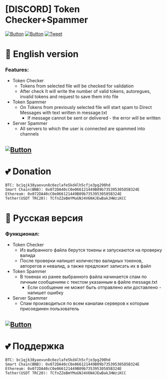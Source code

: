 # [DISCORD] Token Checker+Spammer

[![Button](https://badgen.net/badge/ebankoff/M1ch4elx/green?icon=github&label)](https://github.com/m1ch4elx)
[![Button](https://badgen.net/badge/telegram/Telegram/blue?icon=telegram&label)](https://t.me/M1ch4elx)
[![Tweet](https://img.shields.io/twitter/url/http/shields.io.svg?style=social)](https://twitter.com/intent/tweet?text=Download%20free%20Discord%20Checker%20And%20Spammer%20&url=https://github.com/m1ch4elx/-DISCORD-Token-Checker-Spammer)

# 🔋 English version
### Features:
* Token Checker
  * Tokens from selected file will be checked for validation
  * After check It will write the number of valid tokens, autoregues, invalid tokens and request to save them into file
* Token Spammer
  * On Tokens from previously selected file will start spam to Direct Messages with text written in message.txt
    * If message cannot be sent or delivered - the error will be written
* Server Spammer
  * All servers to which the user is connected are spammed into channels

 ## [![Button](https://badgen.net/badge/Download/Click/green?scale=2)](https://github.com/m1ch4elx/-DISCORD-Token-Checker-Spammer/releases/tag/untagged-dc578237637d08535146)
 
 # 💕 Donation
    BTC: bc1qjk38yaevun8c6ezlafe5kd4lh5cfje3pg290hd
    Smart Chain(BNB): 0x072DA40cC0e066121449B09b73539530585B324E
    Ethereum: 0x072DA40cC0e066121449B09b73539530585B324E
    Tether(USDT TRC20): TCfnZZeBmYMuGNJ4V6N4JEwBakJHWziKCC
 
 
 # 🔋 Русская версия
 ### Функционал:
 * Token Checker
   * Из выбранного файла берутся токены и запускаются на проверку валида
   * После проверки напишет количество валидных токенов, авторегов и невалид, а также предложит записать их в файл
 * Token Spammer
   * В токенах из ранее выбранного файла начинается спам по личным сообщениям с текстом указанным в файле message.txt
     * Если сообщение не может быть отправлено или доставлено - напишет ошибку
 * Server Spammer
   * Спам производиться по всем каналам серверов к которым присоединен пользователь

 ## [![Button](https://badgen.net/badge/Скачать/Клик/green?scale=2)](https://github.com/m1ch4elx/-DISCORD-Token-Checker-Spammer/releases/tag/untagged-fcd20e453b5e23c32b9a)
 
  # 💕 Поддержка
    BTC: bc1qjk38yaevun8c6ezlafe5kd4lh5cfje3pg290hd
    Smart Chain(BNB): 0x072DA40cC0e066121449B09b73539530585B324E
    Ethereum: 0x072DA40cC0e066121449B09b73539530585B324E
    Tether(USDT TRC20): TCfnZZeBmYMuGNJ4V6N4JEwBakJHWziKCC
